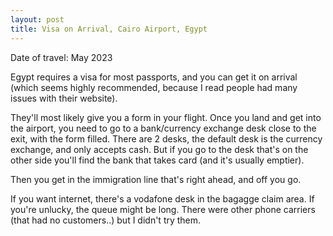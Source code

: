 ```yaml
---
layout: post
title: Visa on Arrival, Cairo Airport, Egypt
---
```


Date of travel: May 2023

Egypt requires a visa for most passports, and you can get it on arrival (which seems highly recommended, because I read people had many issues with their website).

They'll most likely give you a form in your flight. Once you land and get into the airport, you need to go to a bank/currency exchange desk close to the exit, with the form filled. There are 2 desks, the default desk is the currency exchange, and only accepts cash. But if you go to the desk that's on the other side you'll find the bank that takes card (and it's usually emptier).

Then you get in the immigration line that's right ahead, and off you go.

If you want internet, there's a vodafone desk in the bagagge claim area. If you're unlucky, the queue might be long. There were other phone carriers (that had no customers..) but I didn't try them.
